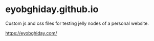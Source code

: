 # eyobghiday.github.io
 Custom js and css files for testing jelly nodes of a personal website.

https://eyobghiday.com/

